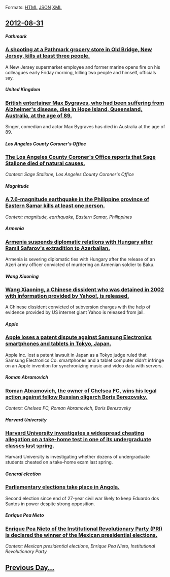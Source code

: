 
Formats: [HTML](2012/08/31/index.html)  [JSON](2012/08/31/index.json)  [XML](2012/08/31/index.xml)  

## [2012-08-31](/news/2012/08/31/index.md)

##### Pathmark
### [A shooting at a Pathmark grocery store in Old Bridge, New Jersey, kills at least three people. ](/news/2012/08/31/a-shooting-at-a-pathmark-grocery-store-in-old-bridge-new-jersey-kills-at-least-three-people.md)
A New Jersey supermarket employee and former marine opens fire on his colleagues early Friday morning, killing two people and himself, officials say.

##### United Kingdom
### [British entertainer Max Bygraves, who had been suffering from Alzheimer's disease, dies in Hope Island, Queensland, Australia, at the age of 89. ](/news/2012/08/31/british-entertainer-max-bygraves-who-had-been-suffering-from-alzheimer-s-disease-dies-in-hope-island-queensland-australia-at-the-age-of.md)
Singer, comedian and actor Max Bygraves has died in Australia at the age of 89.

##### Los Angeles County Coroner's Office
### [The Los Angeles County Coroner's Office reports that Sage Stallone died of natural causes. ](/news/2012/08/31/the-los-angeles-county-coroner-s-office-reports-that-sage-stallone-died-of-natural-causes.md)
_Context: Sage Stallone, Los Angeles County Coroner's Office_

##### Magnitude
### [A 7.6-magnitude earthquake in the Philippine province of Eastern Samar kills at least one person. ](/news/2012/08/31/a-7-6-magnitude-earthquake-in-the-philippine-province-of-eastern-samar-kills-at-least-one-person.md)
_Context: magnitude, earthquake, Eastern Samar, Philippines_

##### Armenia
### [Armenia suspends diplomatic relations with Hungary after Ramil Safarov's extradition to Azerbaijan. ](/news/2012/08/31/armenia-suspends-diplomatic-relations-with-hungary-after-ramil-safarov-s-extradition-to-azerbaijan.md)
Armenia is severing diplomatic ties with Hungary after the release of an Azeri army officer convicted of murdering an Armenian soldier to Baku.

##### Wang Xiaoning
### [Wang Xiaoning, a Chinese dissident who was detained in 2002 with information provided by Yahoo!, is released. ](/news/2012/08/31/wang-xiaoning-a-chinese-dissident-who-was-detained-in-2002-with-information-provided-by-yahoo-is-released.md)
A Chinese dissident convicted of subversion charges with the help of evidence provided by US internet giant Yahoo is released from jail.

##### Apple
### [Apple loses a patent dispute against Samsung Electronics smartphones and tablets in Tokyo, Japan. ](/news/2012/08/31/apple-loses-a-patent-dispute-against-samsung-electronics-smartphones-and-tablets-in-tokyo-japan.md)
Apple Inc. lost a patent lawsuit in Japan as a Tokyo judge ruled that Samsung Electronics Co. smartphones and a tablet computer didn’t infringe on an Apple invention for synchronizing music and video data with servers.

##### Roman Abramovich
### [Roman Abramovich, the owner of Chelsea FC, wins his legal action against fellow Russian oligarch Boris Berezovsky. ](/news/2012/08/31/roman-abramovich-the-owner-of-chelsea-fc-wins-his-legal-action-against-fellow-russian-oligarch-boris-berezovsky.md)
_Context: Chelsea FC, Roman Abramovich, Boris Berezovsky_

##### Harvard University
### [Harvard University investigates a widespread cheating allegation on a take-home test in one of its undergraduate classes last spring. ](/news/2012/08/31/harvard-university-investigates-a-widespread-cheating-allegation-on-a-take-home-test-in-one-of-its-undergraduate-classes-last-spring.md)
Harvard University is investigating whether dozens of undergraduate students cheated on a take-home exam last spring.

##### General election
### [Parliamentary elections take place in Angola. ](/news/2012/08/31/parliamentary-elections-take-place-in-angola.md)
Second election since end of 27-year civil war likely to keep Eduardo dos Santos in power despite strong opposition.

##### Enrique Pea Nieto
### [Enrique Pea Nieto of the Institutional Revolutionary Party (PRI) is declared the winner of the Mexican presidential elections. ](/news/2012/08/31/enrique-pena-nieto-of-the-institutional-revolutionary-party-pri-is-declared-the-winner-of-the-mexican-presidential-elections.md)
_Context: Mexican presidential elections, Enrique Pea Nieto, Institutional Revolutionary Party_

## [Previous Day...](/news/2012/08/30/index.md)

